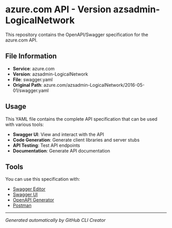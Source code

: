 # azure.com API - Version azsadmin-LogicalNetwork

This repository contains the OpenAPI/Swagger specification for the azure.com API.

## File Information

- **Service**: azure.com
- **Version**: azsadmin-LogicalNetwork
- **File**: swagger.yaml
- **Original Path**: azure.com/azsadmin-LogicalNetwork/2016-05-01/swagger.yaml

## Usage

This YAML file contains the complete API specification that can be used with various tools:

- **Swagger UI**: View and interact with the API
- **Code Generation**: Generate client libraries and server stubs
- **API Testing**: Test API endpoints
- **Documentation**: Generate API documentation

## Tools

You can use this specification with:

- [Swagger Editor](https://editor.swagger.io/)
- [Swagger UI](https://swagger.io/tools/swagger-ui/)
- [OpenAPI Generator](https://openapi-generator.tech/)
- [Postman](https://www.postman.com/)

---

*Generated automatically by GitHub CLI Creator*
